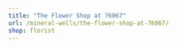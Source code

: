 ```yaml
---
title: "The Flower Shop at 76067"
url: /mineral-wells/the-flower-shop-at-76067/
shop: florist
---
```

